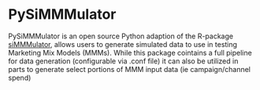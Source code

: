 # PySiMMMulator
PySiMMMulator is an open source Python adaption of the R-package [siMMMulator](https://github.com/facebookexperimental/siMMMulator), allows users to generate simulated data to use in testing Marketing Mix Models (MMMs).
While this package cointains a full pipeline for data generation (configurable via .conf file) it can also be utilized in parts to generate select portions of MMM input data (ie campaign/channel spend)

